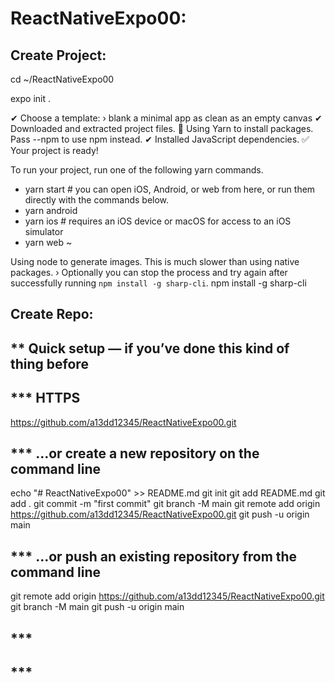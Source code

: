 # ReactNativeExpo00:

## Create Project:

cd ~/ReactNativeExpo00

expo init .

✔ Choose a template: › blank               a minimal app as clean as an empty canvas
✔ Downloaded and extracted project files.
🧶 Using Yarn to install packages. Pass --npm to use npm instead.
✔ Installed JavaScript dependencies.
✅ Your project is ready!

To run your project, run one of the following yarn commands.

- yarn start # you can open iOS, Android, or web from here, or run them directly with the commands below.
- yarn android
- yarn ios # requires an iOS device or macOS for access to an iOS simulator
- yarn web
~

Using node to generate images. This is much slower than using native packages.
› Optionally you can stop the process and try again after successfully running 
`npm install -g sharp-cli`.
npm install -g sharp-cli

## Create Repo:

## ** Quick setup — if you’ve done this kind of thing before
## *** HTTPS
https://github.com/a13dd12345/ReactNativeExpo00.git

## *** …or create a new repository on the command line
echo "# ReactNativeExpo00" >> README.md
git init
git add README.md
git add .
git commit -m "first commit"
git branch -M main
git remote add origin https://github.com/a13dd12345/ReactNativeExpo00.git
git push -u origin main

## *** …or push an existing repository from the command line
git remote add origin https://github.com/a13dd12345/ReactNativeExpo00.git
git branch -M main
git push -u origin main

## *** 

## *** 